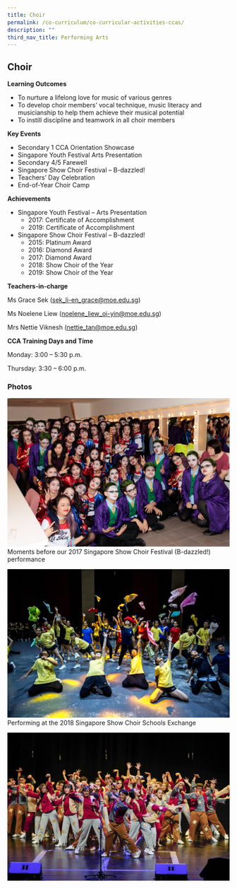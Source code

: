 ```yaml
---
title: Choir
permalink: /co-curriculum/co-curricular-activities-ccas/
description: ""
third_nav_title: Performing Arts
---
```

Choir
-----

**Learning Outcomes**

*   To nurture a lifelong love for music of various genres
*   To develop choir members’ vocal technique, music literacy and musicianship to help them achieve their musical potential
*   To instill discipline and teamwork in all choir members

**Key Events**

*   Secondary 1 CCA Orientation Showcase
*   Singapore Youth Festival Arts Presentation
*   Secondary 4/5 Farewell
*   Singapore Show Choir Festival – B-dazzled!
*   Teachers’ Day Celebration
*   End-of-Year Choir Camp

**Achievements**

*   Singapore Youth Festival – Arts Presentation
    *   2017: Certificate of Accomplishment
    *   2019: Certificate of Accomplishment
*   Singapore Show Choir Festival – B-dazzled!
    *   2015: Platinum Award
    *   2016: Diamond Award
    *   2017: Diamond Award
    *   2018: Show Choir of the Year
    *   2019: Show Choir of the Year

**Teachers-in-charge**

Ms Grace Sek ([sek\_li-en\_grace@moe.edu.sg](mailto:sek_li-en_grace@moe.edu.sg))

Ms Noelene Liew ([noelene\_liew\_oi-yin@moe.edu.sg](mailto:noelene_liew_oi-yin@moe.edu.sg))

Mrs Nettie Viknesh ([nettie\_tan@moe.edu.sg](mailto:nettie_tan@moe.edu.sg))

**CCA Training Days and Time**

Monday: 3:00 – 5:30 p.m.

Thursday: 3:30 – 6:00 p.m.

### Photos

![](/images/Photo-10-4.jpg)
Moments before our 2017 Singapore Show Choir Festival (B-dazzled!) performance

![](/images/Photo-9-4-scaled.jpg)
Performing at the 2018 Singapore Show Choir Schools Exchange

![](/images/Photo-8-4.jpg)